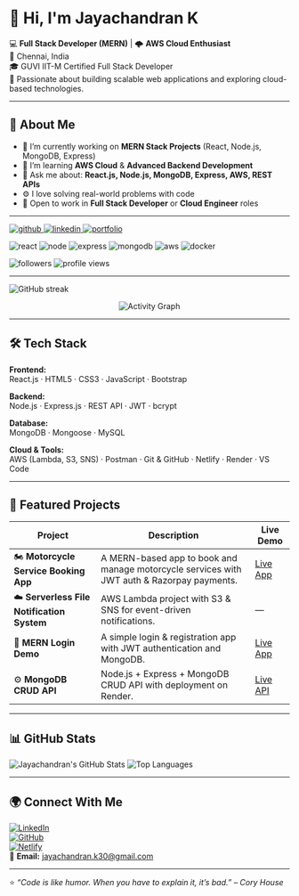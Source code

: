 # 👋 Hi, I'm Jayachandran K

💻 **Full Stack Developer (MERN)** | 🌩️ **AWS Cloud Enthusiast**  
📍 Chennai, India  
🎓 GUVI IIT-M Certified Full Stack Developer  
🚀 Passionate about building scalable web applications and exploring cloud-based technologies.

---

## 🧠 About Me
- 🔭 I’m currently working on **MERN Stack Projects** (React, Node.js, MongoDB, Express)
- 🌱 I’m learning **AWS Cloud** & **Advanced Backend Development**
- 💬 Ask me about: **React.js, Node.js, MongoDB, Express, AWS, REST APIs**
- ⚙️ I love solving real-world problems with code
- 💼 Open to work in **Full Stack Developer** or **Cloud Engineer** roles

---

<!-- ======= BADGES ======= -->
<p align="left">
  <a href="https://github.com/jayachandran-student">
    <img src="https://img.shields.io/badge/GitHub-jayachandran--student-181717?style=for-the-badge&logo=github" alt="github" />
  </a>
  <a href="https://www.linkedin.com/in/jayachandran-k">
    <img src="https://img.shields.io/badge/LinkedIn-Jayachandran-blue?style=for-the-badge&logo=linkedin&logoColor=white" alt="linkedin" />
  </a>
  <a href="https://motorcyclebook.netlify.app">
    <img src="https://img.shields.io/badge/Portfolio-Netlify-00C7B7?style=for-the-badge&logo=netlify&logoColor=white" alt="portfolio" />
  </a>
</p>

<p align="left">
  <!-- Tech stack badges -->
  <img src="https://img.shields.io/badge/React-17.0.2-61DAFB?style=flat-square&logo=react&logoColor=white" alt="react" />
  <img src="https://img.shields.io/badge/Node.js-18.x-339933?style=flat-square&logo=node.js&logoColor=white" alt="node" />
  <img src="https://img.shields.io/badge/Express.js-4.x-000000?style=flat-square&logo=express&logoColor=white" alt="express" />
  <img src="https://img.shields.io/badge/MongoDB-Atlas-47A248?style=flat-square&logo=mongodb&logoColor=white" alt="mongodb" />
  <img src="https://img.shields.io/badge/AWS-Lambda-orange?style=flat-square&logo=amazon-aws&logoColor=white" alt="aws" />
  <img src="https://img.shields.io/badge/Docker-enabled-2496ED?style=flat-square&logo=docker&logoColor=white" alt="docker" />
</p>

<p align="left">
  <!-- social/metrics -->
  <img src="https://img.shields.io/github/followers/jayachandran-student?label=Follow&style=social" alt="followers" />
  <img src="https://komarev.com/ghpvc/?username=jayachandran-student&label=Profile%20views&color=0e75b6&style=flat-square" alt="profile views" />
</p>

---

<!-- ======= STREAK & ACTIVITY ======= -->
<p align="left">
  <!-- Streak stats -->
  <img src="https://github-readme-streak-stats.herokuapp.com/?user=jayachandran-student&theme=react" alt="GitHub streak" />
</p>

<p align="center">
  <!-- Activity graph -->
  <img src="https://activity-graph.herokuapp.com/graph?username=jayachandran-student&theme=react-dark&area=true" alt="Activity Graph" />
</p>

---



## 🛠️ Tech Stack

**Frontend:**  
React.js · HTML5 · CSS3 · JavaScript · Bootstrap  

**Backend:**  
Node.js · Express.js · REST API · JWT · bcrypt  

**Database:**  
MongoDB · Mongoose · MySQL  

**Cloud & Tools:**  
AWS (Lambda, S3, SNS) · Postman · Git & GitHub · Netlify · Render · VS Code

---

## 🚀 Featured Projects

| Project | Description | Live Demo |
|----------|--------------|------------|
| 🏍️ **Motorcycle Service Booking App** | A MERN-based app to book and manage motorcycle services with JWT auth & Razorpay payments. | [Live App](https://motorcyclebook.netlify.app) |
| ☁️ **Serverless File Notification System** | AWS Lambda project with S3 & SNS for event-driven notifications. | — |
| 🔐 **MERN Login Demo** | A simple login & registration app with JWT authentication and MongoDB. | [Live App](https://jay-mern-frontend.netlify.app) |
| ⚙️ **MongoDB CRUD API** | Node.js + Express + MongoDB CRUD API with deployment on Render. | [Live API](https://mongodb-crud-api.onrender.com) |

---

## 📊 GitHub Stats

![Jayachandran's GitHub Stats](https://github-readme-stats.vercel.app/api?username=jayachandran-student&show_icons=true&theme=react)
![Top Languages](https://github-readme-stats.vercel.app/api/top-langs/?username=jayachandran-student&layout=compact&theme=react)

---

## 🌍 Connect With Me

[![LinkedIn](https://img.shields.io/badge/LinkedIn-blue?logo=linkedin&logoColor=white)](https://www.linkedin.com/in/jayachandran-k-6312ab376)  
[![GitHub](https://img.shields.io/badge/GitHub-black?logo=github&logoColor=white)](https://github.com/jayachandran-student)  
[![Netlify](https://img.shields.io/badge/Portfolio-green?logo=netlify&logoColor=white)](https://motorcyclebook.netlify.app/login)  
📧 **Email:** jayachandran.k30@gmail.com

---

⭐ *“Code is like humor. When you have to explain it, it’s bad.” – Cory House*

